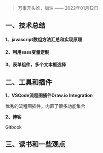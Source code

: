 > 万事开头难，加油 —— 2022年01月12日



## 一、技术总结

#### 1、javascript数组方法汇总和实现原理



#### 2、利用sass变量定制



#### 3、表单组件，多个文本框选择





## 二、工具和插件

**1、VSCode流程图插件Draw.io Integration**

优秀的流程图插件，内置了很多功能集合



**2、博客**

Gitbook



## 三、读书和一些观点

